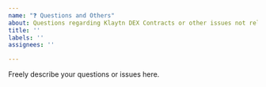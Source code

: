 ```yaml
---
name: "❓ Questions and Others"
about: Questions regarding Klaytn DEX Contracts or other issues not related to bug nor feature request
title: ''
labels: ''
assignees: ''

---
```


Freely describe your questions or issues here.